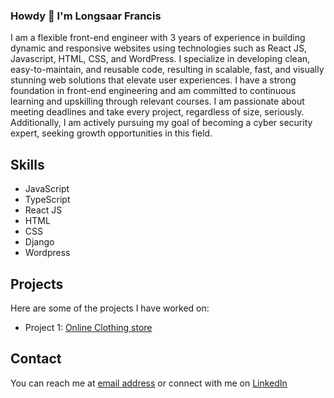 ### Howdy 👋 I'm  Longsaar Francis

<!--
**jahrulezfrancis/jahrulezfrancis** is a ✨ _special_ ✨ repository because its `README.md` (this file) appears on your GitHub profile.

Here are some ideas to get you started:




- 🔭 I’m currently working on ...
- 🌱 I’m currently learning ...
- 👯 I’m looking to collaborate on ...
- 🤔 I’m looking for help with ...
- 💬 Ask me about ...
- 📫 How to reach me: ...
- 😄 Pronouns: ...
- ⚡ Fun fact: ...
-->

I am a flexible front-end engineer with 3 years of experience in building dynamic and responsive websites using technologies such as React JS, Javascript, HTML, CSS, and WordPress. I specialize in developing clean, easy-to-maintain, and reusable code, resulting in scalable, fast, and visually stunning web solutions that elevate user experiences. I have a strong foundation in front-end engineering and am committed to continuous learning and upskilling through relevant courses. I am passionate about meeting deadlines and take every project, regardless of size, seriously. Additionally, I am actively pursuing my goal of becoming a cyber security expert, seeking growth opportunities in this field.

## Skills

- JavaScript
- TypeScript
- React JS
- HTML
- CSS
- Django
- Wordpress

## Projects

Here are some of the projects I have worked on:

- Project 1: [Online Clothing store](https://incomparable-llama-1cc35b.netlify.app/)
<!-- - Project 2: [Project name](https://project-url.com)
- Project 3: [Project name](https://project-url.com) -->

## Contact

You can reach me at [email address](mailto:longsaarmuknaan@gmail.com) or connect with me on [LinkedIn](https://www.linkedin.com/in/francis-longsaar-1443b91b3/)
